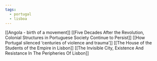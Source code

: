```yaml
---
tags:
  - portugal
  - lisboa
---
```

[[Angola - birth of a movement]]
[[Five Decades After the Revolution, Colonial Structures in Portuguese Society Continue to Persist]]
[[How Portugal silenced ‘centuries of violence and trauma’]]
[[The House of the Students of the Empire in Lisbon]]
[[The Invisible City, Existence And Resistance In The Peripheries Of Lisbon]]
